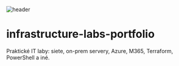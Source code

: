 ![header](https://capsule-render.vercel.app/api?type=wave&color=auto&height=300&section=header&text=My%20infra%20portfolio📝&fontSize=90)

# infrastructure-labs-portfolio
Praktické IT laby: siete, on-prem servery, Azure, M365, Terraform, PowerShell a iné.
